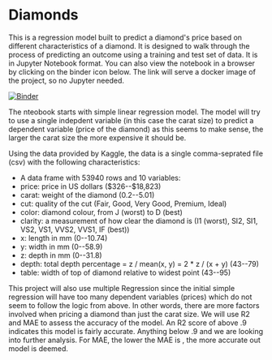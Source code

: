 # Diamonds
This is a regression model built to predict a diamond's price based on different characteristics of a diamond.  It is designed to walk through the process of predicting an outcome using a training and test set of data. It is in Jupyter Notebook format.
You can also view the notebook in a browser by clicking on the binder icon below. The link will serve a docker image of the project, so no Jupyter needed.


[![Binder](https://mybinder.org/badge_logo.svg)](https://mybinder.org/v2/gh/johnklee54/diamonds/HEAD?labpath=John+Lee+Final+project+notebook-diamonds.ipynb)

The nteobook starts with simple linear regression model. The model will try to use a single indepdent variable (in this case the carat size) to predict a dependent variable (price of the diamond) as this seems to make sense, the larger the carat size the more expensive it should be. 

Using the data provided by Kaggle, the data is a single comma-seprated file (csv) with the following characteristics:

- A data frame with 53940 rows and 10 variables:
- price: price in US dollars (\$326--\$18,823)
- carat: weight of the diamond (0.2--5.01)
- cut: quality of the cut (Fair, Good, Very Good, Premium, Ideal)
- color: diamond colour, from J (worst) to D (best)
- clarity: a measurement of how clear the diamond is (I1 (worst), SI2, SI1, VS2, VS1, VVS2, VVS1, IF (best))
- x: length in mm (0--10.74)
- y: width in mm (0--58.9)
- z: depth in mm (0--31.8)
- depth: total depth percentage = z / mean(x, y) = 2 * z / (x + y) (43--79)
- table: width of top of diamond relative to widest point (43--95)

This project will also use multiple Regression since the initial simple regression will have too many dependent variables (prices) which do not seem to follow the logic from above. In other words, there are more factors involved when pricing a diamond than just the carat size.
We will use R2 and MAE to assess the accuracy of the model. An R2 score of above .9 indicates this model is fairly accurate. Anything below .9 and we are looking into further analysis. For MAE, the lower the MAE is , the more accurate out model is deemed.  

